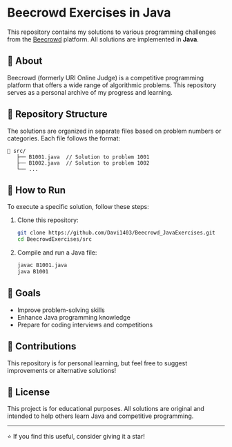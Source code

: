 # Beecrowd Exercises in Java

This repository contains my solutions to various programming challenges from the [Beecrowd](https://www.beecrowd.com.br/) platform. All solutions are implemented in **Java**.

## 📌 About
Beecrowd (formerly URI Online Judge) is a competitive programming platform that offers a wide range of algorithmic problems. This repository serves as a personal archive of my progress and learning.

## 📁 Repository Structure
The solutions are organized in separate files based on problem numbers or categories. Each file follows the format:
```
📂 src/
   ├── B1001.java  // Solution to problem 1001
   ├── B1002.java  // Solution to problem 1002
   └── ...
```

## 🚀 How to Run
To execute a specific solution, follow these steps:
1. Clone this repository:
   ```sh
   git clone https://github.com/Davi1403/Beecrowd_JavaExercises.git
   cd BeecrowdExercises/src
   ```
2. Compile and run a Java file:
   ```sh
   javac B1001.java
   java B1001
   ```

## 🎯 Goals
- Improve problem-solving skills
- Enhance Java programming knowledge
- Prepare for coding interviews and competitions

## 📢 Contributions
This repository is for personal learning, but feel free to suggest improvements or alternative solutions!

## 📜 License
This project is for educational purposes. All solutions are original and intended to help others learn Java and competitive programming.

---
⭐ If you find this useful, consider giving it a star!

